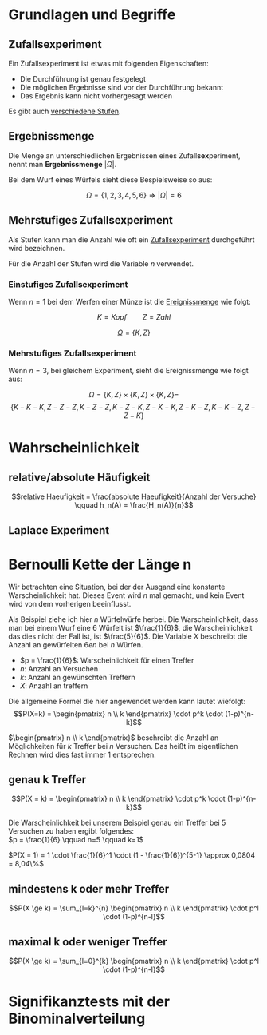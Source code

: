 # Grundlagen und Begriffe

## Zufallsexperiment

Ein Zufallsexperiment ist etwas mit folgenden Eigenschaften:


 - Die Durchführung ist genau festgelegt
 - Die möglichen Ergebnisse sind vor der Durchführung bekannt
 - Das Ergebnis kann nicht vorhergesagt werden

Es gibt auch [verschiedene Stufen](#mehrstufiges-zufallsexperiment).

## Ergebnissmenge

Die Menge an unterschiedlichen Ergebnissen eines Zufall**sex**periment, nennt man **Ergebnissmenge** $|\Omega |$.

Bei dem Wurf eines Würfels sieht diese Bespielsweise so aus:

$$\Omega = \{1, 2, 3, 4, 5, 6\} \Rightarrow |\Omega | = 6$$

## Mehrstufiges Zufallsexperiment

Als Stufen kann man die Anzahl wie oft ein [Zufallsexperiment](#zufallsexperiment) durchgeführt wird bezeichnen.

Für die Anzahl der Stufen wird die Variable $n$ verwendet.

### Einstufiges Zufallsexperiment

Wenn $n = 1$ bei dem Werfen einer Münze ist die [Ereignissmenge](#ergebnissmenge) wie folgt:

$$K = Kopf \qquad Z = Zahl$$

$$\Omega = \{K, Z\}$$

### Mehrstufiges Zufallsexperiment

Wenn $n=3$, bei gleichem Experiment, sieht die Ereignissmenge wie folgt aus:

$$\Omega = \{K, Z\} \times \{K, Z\} \times \{K, Z\} =$$
$$\{K-K-K, Z-Z-Z, K-Z-Z, K-Z-K, Z-K-K, Z-K-Z, K-K-Z, Z-Z-K\}$$

# Wahrscheinlichkeit

## relative/absolute Häufigkeit

$$relative Haeufigkeit = \frac{absolute Haeufigkeit}{Anzahl der Versuche} \qquad h_n(A) = \frac{H_n(A)}{n}$$

## Laplace Experiment

# Bernoulli Kette der Länge n

Wir betrachten eine Situation, bei der der Ausgand eine konstante Warscheinlichkeit hat. Dieses Event wird $n$ mal gemacht, und kein Event wird von dem vorherigen beeinflusst.

Als Beispiel ziehe ich hier $n$ Würfelwürfe herbei. Die Warscheinlichkeit, dass man bei einem Wurf eine $6$ Würfelt ist $\frac{1}{6}$, die Warscheinlichkeit das dies nicht der Fall ist, ist $\frac{5}{6}$. Die Variable $X$ beschreibt die Anzahl an gewürfelten $6en$ bei $n$ Würfen.  
- $p = \frac{1}{6}$: Warscheinlichkeit für einen Treffer
- $n$: Anzahl an Versuchen
- $k$: Anzahl an gewünschten Treffern
- $X$: Anzahl an treffern

Die allgemeine Formel die hier angewendet werden kann lautet wiefolgt:  
$$P(X=k) = \begin{pmatrix} n \\ k \end{pmatrix} \cdot p^k \cdot (1-p)^{n-k}$$

$\begin{pmatrix} n \\ k \end{pmatrix}$ beschreibt die Anzahl an Möglichkeiten für $k$ Treffer bei $n$ Versuchen. Das heißt im eigentlichen Rechnen wird dies fast immer $1$ entsprechen. 

## genau k Treffer

$$P(X = k) = \begin{pmatrix} n \\ k \end{pmatrix} \cdot p^k \cdot (1-p)^{n-k}$$

Die Warscheinlichkeit bei unserem Beispiel genau ein Treffer bei $5$ Versuchen zu haben ergibt folgendes:  
$p = \frac{1}{6} \qquad n=5 \qquad k=1$  

$P(X = 1) = 1 \cdot \frac{1}{6}^1 \cdot (1 - \frac{1}{6})^{5-1} \approx 0,0804 = 8,04\%$ 

## mindestens k oder mehr Treffer

$$P(X \ge k) = \sum_{l=k}^{n} \begin{pmatrix} n \\ k \end{pmatrix} \cdot p^l \cdot (1-p)^{n-l}$$

## maximal k oder weniger Treffer

$$P(X \ge k) = \sum_{l=0}^{k} \begin{pmatrix} n \\ k \end{pmatrix} \cdot p^l \cdot (1-p)^{n-l}$$

# Signifikanztests mit der Binominalverteilung
